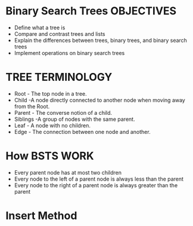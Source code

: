 # Binary Search Trees OBJECTIVES
- Define what a tree is
- Compare and contrast trees and lists
- Explain the differences between trees, binary trees, and binary search trees
- Implement operations on binary search trees

# TREE TERMINOLOGY
- Root - The top node in a tree.
- Child -A node directly connected to another node when moving away from the Root.
- Parent - The converse notion of a child.
- Siblings -A group of nodes with the same parent.
- Leaf - A node with no children.
- Edge - The connection between one node and another.

# How BSTS WORK
- Every parent node has at most two children
- Every node to the left of a parent node is always less than the parent
- Every node to the right of a parent node is always greater than the parent



# Insert Method 
